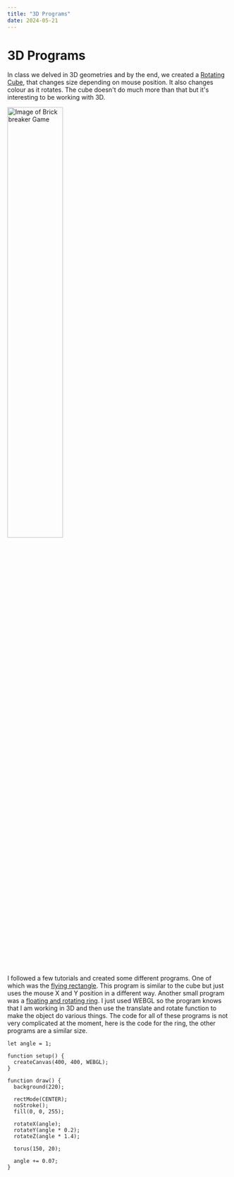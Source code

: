 ```yaml
---
title: "3D Programs"
date: 2024-05-21
---
```


# 3D Programs

In class we delved in 3D geometries and by the end, we created a [Rotating Cube](/skills-github-pages/All%20Projects/Classwork/3D%20Geometries/index.html), that changes size depending on mouse position. It also changes colour as it rotates. The cube doesn't do much more than that but it's interesting to be working with 3D.

<img src="/skills-github-pages/Images/3D Cube.png" alt="Image of Brick breaker Game" width="50%">

I followed a few tutorials and created some different programs. One of which was the [flying rectangle](/skills-github-pages/All%20Projects/Classwork/3D%20Flying%20Rectangle/index.html). This program is similar to the cube but just uses the mouse X and Y position in a different way. Another small program was a [floating and rotating ring](/skills-github-pages/All%20Projects/Classwork/3D%20Torus/index.html). 
I just used WEBGL so the program knows that I am working in 3D and then use the translate and rotate function to make the object do various things. 
The code for all of these programs is not very complicated at the moment, here is the code for the ring, the other programs are a similar size.
```
let angle = 1;

function setup() {
  createCanvas(400, 400, WEBGL);
}

function draw() {
  background(220);

  rectMode(CENTER);
  noStroke();
  fill(0, 0, 255);

  rotateX(angle);
  rotateY(angle * 0.2);
  rotateZ(angle * 1.4);

  torus(150, 20);

  angle += 0.07;
}
```